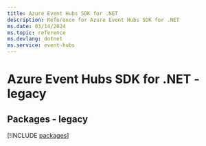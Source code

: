 ```yaml
---
title: Azure Event Hubs SDK for .NET
description: Reference for Azure Event Hubs SDK for .NET
ms.date: 03/14/2024
ms.topic: reference
ms.devlang: dotnet
ms.service: event-hubs
---
```

# Azure Event Hubs SDK for .NET - legacy
## Packages - legacy
[!INCLUDE [packages](event-hubs-index.md)]